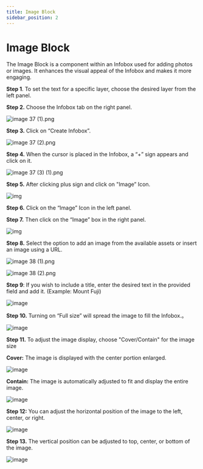 ```yaml
---
title: Image Block
sidebar_position: 2
---
```


# Image Block

The Image Block is a component within an Infobox used for adding photos or images. It enhances the visual appeal of the Infobox and makes it more engaging.

**Step 1**. To set the text for a specific layer, choose the desired layer from the left panel.

**Step 2.** Choose the Infobox tab on the right panel.

![image 37 (1).png](./img/image_37_(1).png)

**Step 3.** Click on “Create Infobox”.

![image 37 (2).png](./img/image_37_(2).png)

**Step 4.** When the cursor is placed in the Infobox, a “+” sign appears and click on it.

![image 37 (3) (1).png](./img/image_37_(3)_(1).png)

**Step 5.** After clicking plus sign and click on "Image” Icon.

![img](./img/0.png)

**Step 6.** Click on the “Image” Icon in the left panel. 

**Step 7.** Then click on the “Image” box in the right panel.

![img](./img/1.png)

**Step 8.** Select the option to add an image from the available assets or insert an image using a URL.

![image 38 (1).png](./img/image_38_(1).png)

![image 38 (2).png](./img/image_38_(2).png)

**Step 9**: If you wish to include a title, enter the desired text in the provided field and add it. 
(Example: Mount Fuji)

![image](./img/2.png)

**Step 10.** Turning on “Full size” will spread the image to fill the Infobox.。

![image](./img/3.png)

**Step 11.** To adjust the image display, choose "Cover/Contain" for the image size

**Cover:** The image is displayed with the center portion enlarged.

![image](./img/4.png)

**Contain:** The image is automatically adjusted to fit and display the entire image.

![image](./img/5.png)

**Step 12:** You can adjust the horizontal position of the image to the left, center, or right.

![image](./img/6.png)

**Step 13.** The vertical position can be adjusted to top, center, or bottom of the image.

![image](./img/7.png)